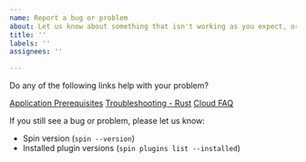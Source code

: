 ```yaml
---
name: Report a bug or problem
about: Let us know about something that isn't working as you expect, or ask about a problem
title: ''
labels: ''
assignees: ''

---
```


Do any of the following links help with your problem?

[Application Prerequisites](https://developer.fermyon.com/spin/build#setting-up-for-spin-build)
[Troubleshooting - Rust](https://developer.fermyon.com/spin/rust-components#troubleshooting)
[Cloud FAQ](https://developer.fermyon.com/cloud/faq)

If you still see a bug or problem, please let us know:

* Spin version (`spin --version`)
* Installed plugin versions (`spin plugins list --installed`)
